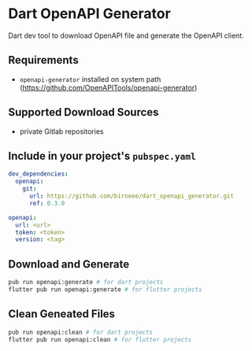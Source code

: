 # Dart OpenAPI Generator

Dart dev tool to download OpenAPI file and generate the OpenAPI client.

## Requirements
- `openapi-generator` installed on system path (https://github.com/OpenAPITools/openapi-generator)

## Supported Download Sources
- private Gitlab repositories

## Include in your project's `pubspec.yaml`

```yaml
dev_dependencies:
  openapi:
    git:
      url: https://github.com/birneee/dart_openapi_generator.git
      ref: 0.3.0

openapi:
  url: <url>
  token: <token>
  version: <tag>
```

## Download and Generate
```bash
pub run openapi:generate # for dart projects
flutter pub run openapi:generate # for flutter projects
```

## Clean Geneated Files
```bash
pub run openapi:clean # for dart projects
flutter pub run openapi:clean # for flutter projects
```